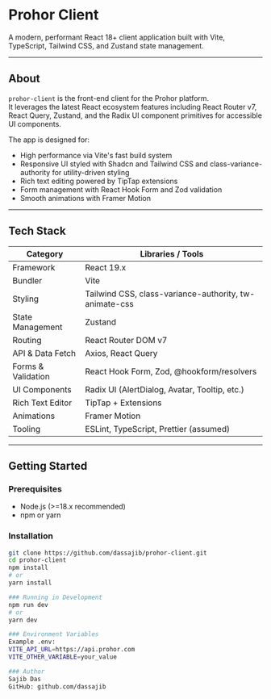 # Prohor Client

A modern, performant React 18+ client application built with Vite, TypeScript, Tailwind CSS, and Zustand state management.

---

## About

`prohor-client` is the front-end client for the Prohor platform.  
It leverages the latest React ecosystem features including React Router v7, React Query, Zustand, and the Radix UI component primitives for accessible UI components.

The app is designed for:

- High performance via Vite's fast build system
- Responsive UI styled with Shadcn and Tailwind CSS and class-variance-authority for utility-driven styling
- Rich text editing powered by TipTap extensions
- Form management with React Hook Form and Zod validation
- Smooth animations with Framer Motion

---

## Tech Stack

| Category          | Libraries / Tools                      |
| ----------------- | ------------------------------------ |
| Framework         | React 19.x                           |
| Bundler           | Vite                                |
| Styling           | Tailwind CSS, class-variance-authority, tw-animate-css |
| State Management  | Zustand                             |
| Routing           | React Router DOM v7                  |
| API & Data Fetch  | Axios, React Query                   |
| Forms & Validation| React Hook Form, Zod, @hookform/resolvers |
| UI Components     | Radix UI (AlertDialog, Avatar, Tooltip, etc.) |
| Rich Text Editor  | TipTap + Extensions                  |
| Animations        | Framer Motion                       |
| Tooling           | ESLint, TypeScript, Prettier (assumed) |

---

## Getting Started

### Prerequisites

- Node.js (>=18.x recommended)
- npm or yarn

### Installation

```bash
git clone https://github.com/dassajib/prohor-client.git
cd prohor-client
npm install
# or
yarn install

### Running in Development
npm run dev
# or
yarn dev

### Environment Variables
Example .env:
VITE_API_URL=https://api.prohor.com
VITE_OTHER_VARIABLE=your_value

### Author
Sajib Das
GitHub: github.com/dassajib


